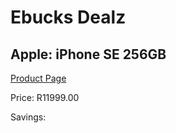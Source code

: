 
# Ebucks Dealz
## Apple: iPhone SE 256GB
[Product Page](https://www.ebucks.com/web/shop/productSelected.do?prodId=1090065490&catId=1158502875)

Price: R11999.00

Savings: 


	